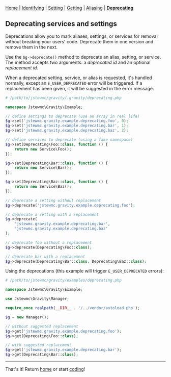 [Home](index.md) | [Identifying](identifying.md) | [Setting](setting.md) | [Getting](getting.md) | [Aliasing](aliasing.md) | [**Deprecating**](deprecating.md)

## Deprecating services and settings

Deprecations allow you to mark aliases, settings, or services for removal without breaking your users' code. Deprecate them in one version and remove them in the next.

Use the `$g->deprecate()` method to deprecate an alias, setting, or service. The method accepts two arguments: a _deprecated id_ and an optional _replacement id_.

When a deprecated setting, service, or alias is requested, it's handled normally, except an `E_USER_DEPRECATED` error will be triggered. If a replacement has been given, it will be suggested in the error message.

```php
# /path/to/jstewmc/gravity/.gravity/deprecating.php

namespace Jstewmc\Gravity\Example;

// define settings to deprecate (use an array in real life)
$g->set('jstewmc.gravity.example.deprecating.foo', 0);
$g->set('jstewmc.gravity.example.deprecating.bar', 1);
$g->set('jstewmc.gravity.example.deprecating.baz', 2);

// define services to deprecate (using a fake namespace)
$g->set(Deprecating\Foo::class, function () {
    return new Service\Foo();
});

$g->set(Deprecating\Bar::class, function () {
    return new Service\Bar();
});

$g->set(Deprecating\Baz::class, function () {
    return new Service\Baz();
});

// deprecate a setting without replacement
$g->deprecate('jstewmc.gravity.example.deprecating.foo');

// deprecate a setting with a replacement
$g->deprecate(
    'jstewmc.gravity.example.deprecating.bar',
    'jstewmc.gravity.example.deprecating.baz'
);

// deprecate foo without a replacement
$g->deprecate(Deprecating\Foo::class);

// deprecate bar with a replacement
$g->deprecate(Deprecating\Bar::class, Deprecating\Baz::class);
```

Using the deprecations (this example will trigger `E_USER_DEPRECATED` errors):

```php
# /path/to/jstewmc/gravity/examples/deprecating.php

namespace Jstewmc\Gravity\Example;

use Jstewmc\Gravity\Manager;

require_once realpath(__DIR__ . '/../vendor/autoload.php');

$g = new Manager();

// without suggested replacement
$g->get('jstewmc.gravity.example.deprecating.foo');
$g->get(Deprecating\Foo::class);

// with suggested replacement
$g->get('jstewmc.gravity.example.deprecating.bar');
$g->get(Deprecating\Bar::class);
```

---

That's it! Return [home](index.md) or start [coding](https://github.com/jstewmc/gravity)!
